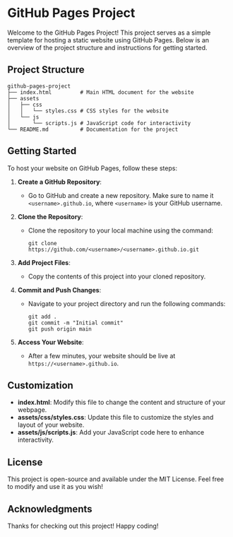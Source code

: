 # GitHub Pages Project

Welcome to the GitHub Pages Project! This project serves as a simple template for hosting a static website using GitHub Pages. Below is an overview of the project structure and instructions for getting started.

## Project Structure

```
github-pages-project
├── index.html         # Main HTML document for the website
├── assets
│   ├── css
│   │   └── styles.css # CSS styles for the website
│   └── js
│       └── scripts.js # JavaScript code for interactivity
└── README.md          # Documentation for the project
```

## Getting Started

To host your website on GitHub Pages, follow these steps:

1. **Create a GitHub Repository**: 
   - Go to GitHub and create a new repository. Make sure to name it `<username>.github.io`, where `<username>` is your GitHub username.

2. **Clone the Repository**: 
   - Clone the repository to your local machine using the command:
     ```
     git clone https://github.com/<username>/<username>.github.io.git
     ```

3. **Add Project Files**: 
   - Copy the contents of this project into your cloned repository.

4. **Commit and Push Changes**: 
   - Navigate to your project directory and run the following commands:
     ```
     git add .
     git commit -m "Initial commit"
     git push origin main
     ```

5. **Access Your Website**: 
   - After a few minutes, your website should be live at `https://<username>.github.io`.

## Customization

- **index.html**: Modify this file to change the content and structure of your webpage.
- **assets/css/styles.css**: Update this file to customize the styles and layout of your website.
- **assets/js/scripts.js**: Add your JavaScript code here to enhance interactivity.

## License

This project is open-source and available under the MIT License. Feel free to modify and use it as you wish!

## Acknowledgments

Thanks for checking out this project! Happy coding!